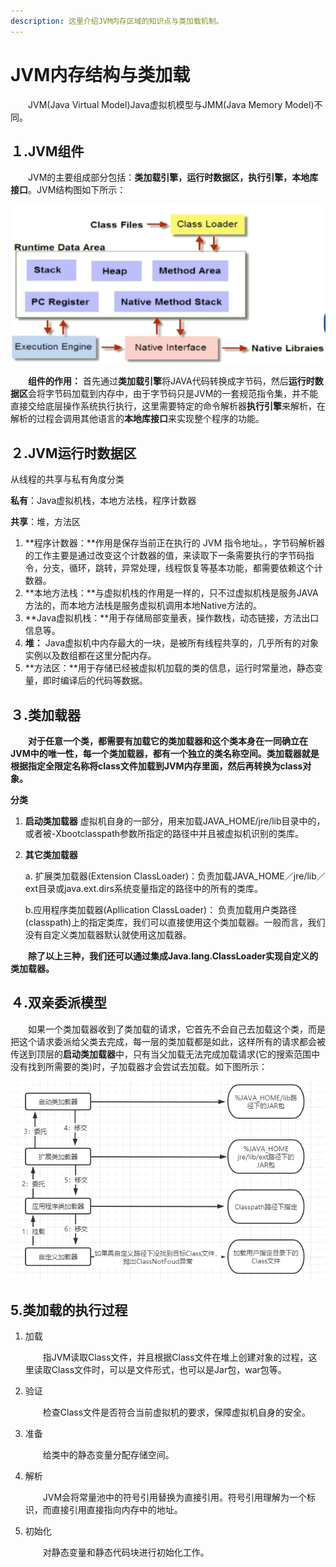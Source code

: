 ```yaml
---
description: 这里介绍JVM内存区域的知识点与类加载机制。
---
```


# JVM内存结构与类加载

　　JVM(Java Virtual Model)Java虚拟机模型与JMM(Java Memory Model)不同。

## １.JVM组件

　　JVM的主要组成部分包括：**类加载引擎，运行时数据区，执行引擎，本地库接口**。JVM结构图如下所示：

![JVM结构图](<../../.gitbook/assets/image (4).png>)

　　**组件的作用：** 首先通过**类加载引擎**将JAVA代码转换成字节码，然后**运行时数据区**会将字节码加载到内存中，由于字节码只是JVM的一套规范指令集，并不能直接交给底层操作系统执行执行，这里需要特定的命令解析器**执行引擎**来解析，在解析的过程会调用其他语言的**本地库接口**来实现整个程序的功能。



## ２.JVM运行时数据区

从线程的共享与私有角度分类

**私有**：Java虚拟机栈，本地方法栈，程序计数器

**共享**：堆，方法区

1. **程序计数器：**作用是保存当前正在执行的 JVM 指令地址。，字节码解析器的工作主要是通过改变这个计数器的值，来读取下一条需要执行的字节码指令，分支，循环，跳转，异常处理，线程恢复等基本功能，都需要依赖这个计数器。
2. **本地方法栈：**与虚拟机栈的作用是一样的，只不过虚拟机栈是服务JAVA方法的，而本地方法栈是服务虚拟机调用本地Native方法的。
3. **Java虚拟机栈：**用于存储局部变量表，操作数栈，动态链接，方法出口信息等。
4. **堆：** Java虚拟机中内存最大的一块，是被所有线程共享的，几乎所有的对象实例以及数组都在这里分配内存。
5. **方法区：**用于存储已经被虚拟机加载的类的信息，运行时常量池，静态变量，即时编译后的代码等数据。

## ３.类加载器

　　**对于任意一个类，都需要有加载它的类加载器和这个类本身在一同确立在JVM中的唯一性，每一个类加载器，都有一个独立的类名称空间。类加载器就是根据指定全限定名称将class文件加载到JVM内存里面，然后再转换为class对象。**

**分类**

1. **启动类加载器** 虚拟机自身的一部分，用来加载JAVA\_HOME/jre/lib目录中的，或者被-Xbootclasspath参数所指定的路径中并且被虚拟机识别的类库。
2.  **其它类加载器**

    a. 扩展类加载器(Extension ClassLoader)：负责加载JAVA\_HOME／jre/lib／ext目录或java.ext.dirs系统变量指定的路径中的所有的类库。

    b.应用程序类加载器(Apllication ClassLoader)： 负责加载用户类路径(classpath)上的指定类库，我们可以直接使用这个类加载器。一般而言，我们没有自定义类加载器默认就使用这加载器。

　　**除了以上三种，我们还可以通过集成Java.lang.ClassLoader实现自定义的类加载器。**

## ４.双亲委派模型

　　如果一个类加载器收到了类加载的请求，它首先不会自己去加载这个类，而是把这个请求委派给父类去完成，每一层的类加载都是如此，这样所有的请求都会被传送到顶层的**启动类加载器**中，只有当父加载无法完成加载请求(它的搜索范围中没有找到所需要的类)时，子加载器才会尝试去加载。如下图所示：

![双亲委派模型](<../../.gitbook/assets/image (5).png>)



## 5.类加载的执行过程

1.  加载

    　　指JVM读取Class文件，并且根据Class文件在堆上创建对象的过程，这里读取Class文件时，可以是文件形式，也可以是Jar包，war包等。
2.  验证

    　　检查Class文件是否符合当前虚拟机的要求，保障虚拟机自身的安全。
3.  准备

    　　给类中的静态变量分配存储空间。
4.  解析

    　　JVM会将常量池中的符号引用替换为直接引用。符号引用理解为一个标识，而直接引用直接指向内存中的地址。
5.  初始化

    　　对静态变量和静态代码块进行初始化工作。
